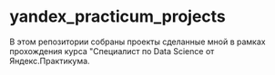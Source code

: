 # yandex_practicum_projects
В этом репозитории собраны проекты сделанные мной в рамках прохождения курса "Специалист по Data Science от Яндекс.Практикума.

